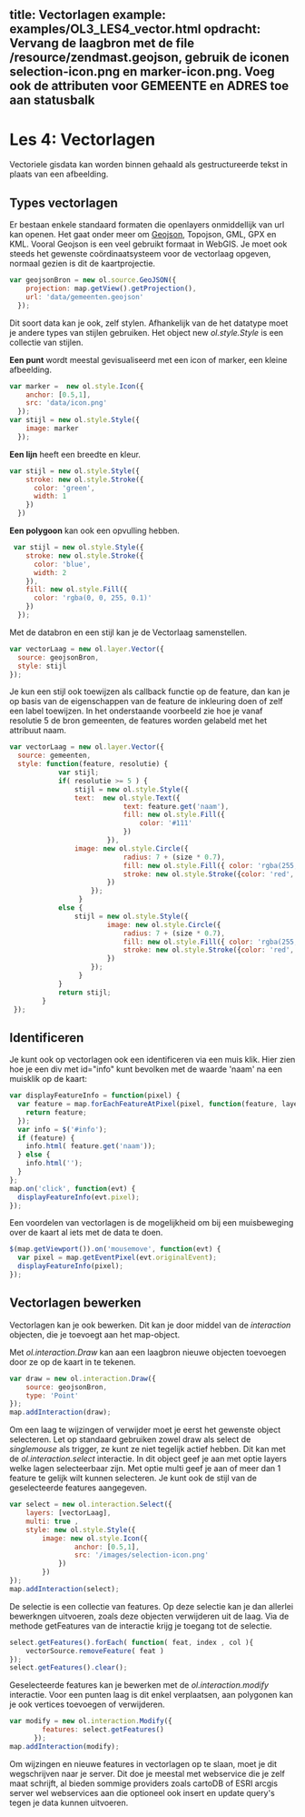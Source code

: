 title: Vectorlagen
example: examples/OL3_LES4_vector.html
opdracht: Vervang de laagbron met de file /resource/zendmast.geojson, gebruik de iconen selection-icon.png en marker-icon.png. Voeg ook de attributen voor GEMEENTE en ADRES toe aan statusbalk 
---

Les 4: Vectorlagen
==== 
Vectoriele gisdata kan worden binnen gehaald als gestructureerde tekst in plaats van een afbeelding.

Types vectorlagen
----

Er bestaan enkele standaard formaten die openlayers onmiddellijk van url kan openen.  Het gaat onder meer om [Geojson](http://geojson.org/), Topojson, GML, GPX en KML.  Vooral Geojson is een veel gebruikt formaat in WebGIS. 
Je moet ook steeds het gewenste coördinaatsysteem voor de vectorlaag opgeven, normaal gezien is dit de kaartprojectie. 
```javascript
var geojsonBron = new ol.source.GeoJSON({
    projection: map.getView().getProjection(),
    url: 'data/gemeenten.geojson'
  });
```
Dit soort data kan je ook, zelf stylen. Afhankelijk van de het datatype moet je andere types van stijlen gebruiken.
Het object new *ol.style.Style* is een collectie van stijlen. 

**Een punt** wordt meestal gevisualiseerd met een icon of marker, een kleine afbeelding.

```javascript
var marker =  new ol.style.Icon({ 
    anchor: [0.5,1],
	src: 'data/icon.png'
  });
var stijl = new ol.style.Style({
    image: marker 
  });
```
**Een lijn** heeft een breedte en kleur.
```javascript
var stijl = new ol.style.Style({
    stroke: new ol.style.Stroke({
      color: 'green',
      width: 1
    })
  })
```
**Een polygoon** kan ook een opvulling hebben.
```javascript
 var stijl = new ol.style.Style({
    stroke: new ol.style.Stroke({
      color: 'blue',
      width: 2
    }),
    fill: new ol.style.Fill({
      color: 'rgba(0, 0, 255, 0.1)'
    })
  });
```
Met de databron en een stijl kan je de Vectorlaag samenstellen.
```javascript
var vectorLaag = new ol.layer.Vector({
  source: geojsonBron,
  style: stijl    
});
```
Je kun een stijl ook toewijzen als callback functie op de feature, dan kan je op basis van de eigenschappen van de feature de inkleuring doen of zelf een label toewijzen. In het onderstaande voorbeeld zie hoe je vanaf resolutie 5 de bron gemeenten, de features worden gelabeld met het attribuut naam.
```javascript
var vectorLaag = new ol.layer.Vector({
  source: gemeenten,
  style: function(feature, resolutie) {  
            var stijl;
            if( resolutie >= 5 ) {
                stijl = new ol.style.Style({
                text:  new ol.style.Text({
                            text: feature.get('naam'),
                            fill: new ol.style.Fill({
                                color: '#111'
                            })
                        }),          
                image: new ol.style.Circle({
                            radius: 7 + (size * 0.7), 
                            fill: new ol.style.Fill({ color: 'rgba(255, 255, 0, 0.5)'}),
                            stroke: new ol.style.Stroke({color: 'red', width: 1})
                        })
                    });
                 }
            else {
                stijl = new ol.style.Style({         
                        image: new ol.style.Circle({
                            radius: 7 + (size * 0.7), 
                            fill: new ol.style.Fill({ color: 'rgba(255, 255, 0, 0.5)'}),
                            stroke: new ol.style.Stroke({color: 'red', width: 1})
                        })
                    });
                 }
            }
            return stijl;
        }
 });
``` 

Identificeren
----

Je kunt ook op vectorlagen  ook een identificeren via een muis klik.
Hier zien hoe je een div met id="info" kunt bevolken met de waarde 'naam' na een muisklik op de  kaart:
```javascript
var displayFeatureInfo = function(pixel) {
  var feature = map.forEachFeatureAtPixel(pixel, function(feature, layer) {
    return feature;
  });
  var info = $('#info');
  if (feature) {
    info.html( feature.get('naam'));
  } else {
    info.html('');
  }
};
map.on('click', function(evt) {
  displayFeatureInfo(evt.pixel);
});
```
Een voordelen van vectorlagen is de mogelijkheid om bij een muisbeweging over de kaart al iets met de data te doen.
```javascript
$(map.getViewport()).on('mousemove', function(evt) {
  var pixel = map.getEventPixel(evt.originalEvent);
  displayFeatureInfo(pixel);
});
```

Vectorlagen bewerken 
----
Vectorlagen kan je ook bewerken. Dit kan je door middel van de *interaction* objecten, die je toevoegt aan het map-object.

Met *ol.interaction.Draw* kan aan een laagbron nieuwe objecten toevoegen door ze op de kaart in te tekenen. 

```javascript
var draw = new ol.interaction.Draw({
    source: geojsonBron,
    type: 'Point'
});
map.addInteraction(draw);  
```

Om een laag te wijzingen of verwijder moet je eerst het gewenste object selecteren. 
Let op standaard gebruiken zowel draw als select de *singlemouse* als trigger, ze kunt ze niet tegelijk actief hebben. 
Dit kan met de *ol.interaction.select* interactie. In dit object geef je aan met optie layers welke lagen selecteerbaar zijn. 
Met optie multi geef je aan of meer dan 1 feature te gelijk wilt kunnen selecteren. Je kunt ook de stijl van de geselecteerde features aangegeven. 

```javascript
var select = new ol.interaction.Select({
    layers: [vectorLaag], 
    multi: true ,
    style: new ol.style.Style({
        image: new ol.style.Icon({
                anchor: [0.5,1],
                src: '/images/selection-icon.png'
            })
        })
});  
map.addInteraction(select);  
```

De selectie is een collectie van features. Op deze selectie kan je dan allerlei bewerkngen uitvoeren, zoals deze objecten verwijderen uit de laag. Via de methode getFeatures van de interactie krijg je toegang tot de selectie. 
```javascript
select.getFeatures().forEach( function( feat, index , col ){
    vectorSource.removeFeature( feat )
});
select.getFeatures().clear();
```

Geselecteerde features kan je bewerken met de *ol.interaction.modify* interactie. 
Voor een punten laag is dit enkel verplaatsen, aan polygonen kan je ook vertices toevoegen of verwijderen. 
```javascript
var modify = new ol.interaction.Modify({
        features: select.getFeatures()
      });
map.addInteraction(modify);  
```

Om wijzingen en nieuwe features in vectorlagen op te slaan, moet je dit wegschrijven naar je server. 
Dit doe je meestal met webservice die je zelf maat schrijft, al bieden sommige providers zoals cartoDB of ESRI arcgis server wel webservices aan die optioneel ook insert en update query's tegen je data kunnen uitvoeren. 
